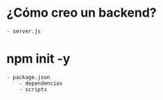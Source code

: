# ¿Cómo creo un backend?
    - server.js
# npm init -y
    - package.json
        - dependencias
        - scripts